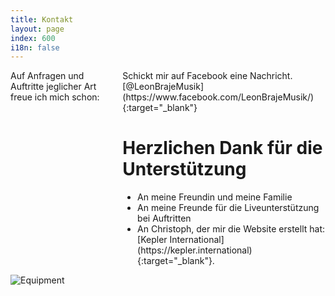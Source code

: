 ```yaml
---
title: Kontakt
layout: page
index: 600
i18n: false
---
```

<div class="row">
	<div class="small-12 medium-6 columns">
Auf Anfragen und Auftritte jeglicher Art freue ich mich schon: <leonbrajemusik@gmail.com>  
Schickt mir auf Facebook eine Nachricht. [@LeonBrajeMusik](https://www.facebook.com/LeonBrajeMusik/){:target="_blank"}  


<h1>Herzlichen Dank für die Unterstützung</h1>

<ul>
<li>An meine Freundin und meine Familie 
<li>An meine Freunde für die Liveunterstützung bei Auftritten
<li>An Christoph, der mir die Website erstellt hat: [Kepler International](https://kepler.international){:target="_blank"}.
</ul>
</div>
<div class="small-12 medium-6 columns columns">
<img alt="Equipment" src="{{ site.baseurl }}/img/Equipment.png" />
</div>
</div>

